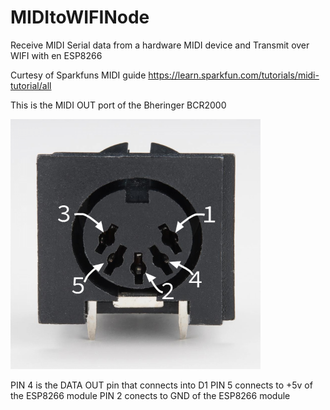 # MIDItoWIFINode
Receive MIDI Serial data from a hardware MIDI device and Transmit over WIFI with en ESP8266

Curtesy of Sparkfuns MIDI guide https://learn.sparkfun.com/tutorials/midi-tutorial/all

This is the MIDI OUT port of the Bheringer BCR2000

<img src="https://github.com/leonyuhanov/MIDItoWIFINode/blob/master/midi-labeled.png" width="400" />

  PIN 4 is the DATA OUT pin that connects into D1
  PIN 5 connects to +5v of the ESP8266 module
  PIN 2 conects to GND of the ESP8266 module

